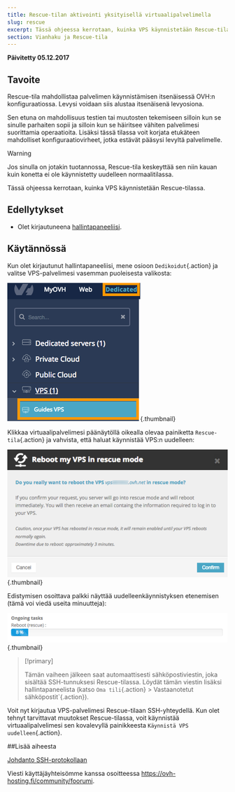 ```yaml
---
title: Rescue-tilan aktivointi yksityisellä virtuaalipalvelimella
slug: rescue
excerpt: Tässä ohjeessa kerrotaan, kuinka VPS käynnistetään Rescue-tilassa.
section: Vianhaku ja Rescue-tila
---
```


**Päivitetty 05.12.2017**

## Tavoite

Rescue-tila mahdollistaa palvelimen käynnistämisen itsenäisessä OVH:n konfiguraatiossa. Levysi voidaan siis alustaa itsenäisenä levyosiona. 

Sen etuna on mahdollisuus testien tai muutosten tekemiseen silloin kun se sinulle parhaiten sopii ja silloin kun se häiritsee vähiten palvelimesi suorittamia operaatioita. Lisäksi tässä tilassa voit korjata etukäteen mahdolliset konfiguraatiovirheet, jotka estävät pääsysi levyltä palvelimelle.

>[!warning]
>
> Jos sinulla on jotakin tuotannossa, Rescue-tila keskeyttää sen niin kauan kuin konetta ei ole käynnistetty uudelleen normaalitilassa. 
> 

Tässä ohjeessa kerrotaan, kuinka VPS käynnistetään Rescue-tilassa.

## Edellytykset

- Olet kirjautuneena [hallintapaneeliisi](https://www.ovh.com/auth/?action=gotomanager).


## Käytännössä

Kun olet kirjautunut hallintapaneeliisi, mene osioon `Dedikoidut`{.action} ja valitse VPS-palvelimesi vasemman puoleisesta valikosta: 

![VPS-osio hallintapaneelissa](images/vps_rescue1.png){.thumbnail}

Klikkaa virtuaalipalvelimesi päänäytöllä oikealla olevaa painiketta `Rescue-tila`{.action} ja vahvista, että haluat käynnistää VPS:n uudelleen:

![Rescue-tilan vahvistus](images/vps_rescue2.png){.thumbnail}

Edistymisen osoittava palkki näyttää uudelleenkäynnistyksen etenemisen (tämä voi viedä useita minuutteja):

![Rescue-tilan eteneminen](images/rescue_task.png){.thumbnail}

>[!primary]
>
>Tämän vaiheen jälkeen saat automaattisesti sähköpostiviestin, joka sisältää SSH-tunnuksesi Rescue-tilassa. Löydät tämän viestin lisäksi hallintapaneelista (katso `Oma tili`{.action} > Vastaanotetut sähköpostit`{.action}).
> 

Voit nyt kirjautua VPS-palvelimesi Rescue-tilaan SSH-yhteydellä. Kun olet tehnyt tarvittavat muutokset Rescue-tilassa, voit käynnistää virtuaalipalvelimesi sen kovalevyllä painikkeesta `Käynnistä VPS uudelleen`{.action}.


##Lisää aiheesta

[Johdanto SSH-protokollaan](https://docs.ovh.com/fi/dedicated/ssh-johdanto/)

Viesti käyttäjäyhteisömme kanssa osoitteessa <https://ovh-hosting.fi/community/foorumi>.